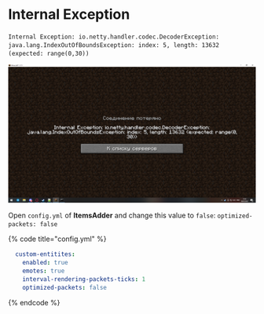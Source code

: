 # Internal Exception

`Internal Exception: io.netty.handler.codec.DecoderException: java.lang.IndexOutOfBoundsException: index: 5, length: 13632 (expected: range(0,30))`

![](<../../.gitbook/assets/image (117).png>)

Open `config.yml` of **ItemsAdder** and change this value to `false`: `optimized-packets: false`

{% code title="config.yml" %}
```yaml
  custom-entitites:
    enabled: true
    emotes: true
    interval-rendering-packets-ticks: 1
    optimized-packets: false
```
{% endcode %}

